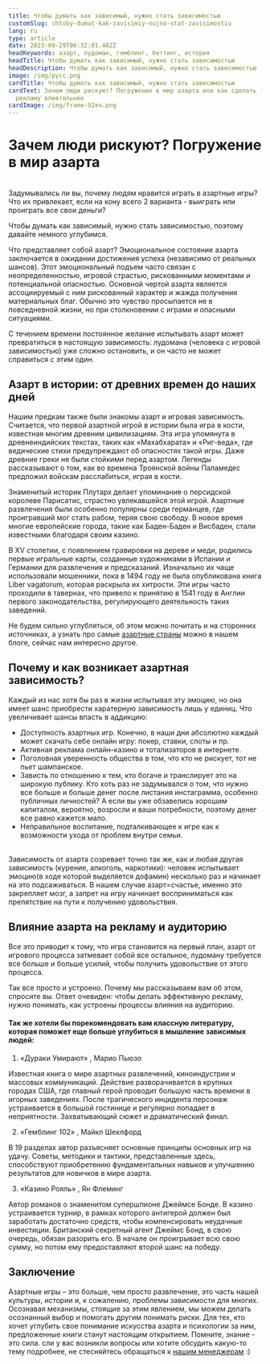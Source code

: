```yaml
---
title: Чтобы думать как зависимый, нужно стать зависимостью
customSlug: chtoby-dumat-kak-zavisimiy-nujno-stat-zavisimostiu
lang: ru
type: article
date: 2023-09-29T06:32:01.482Z
headKeywords: азарт, лудоман, гемблинг, беттинг, история
headTitle: Чтобы думать как зависимый, нужно стать зависимостью
headDescription: Чтобы думать как зависимый, нужно стать зависимостью
image: /img/русс.png
cardTitle: Чтобы думать как зависимый, нужно стать зависимостью
cardText: Зачем люди рискуют? Погружение в мир азарта или как сделать твою
  рекламу влиятельнее
cardImage: /img/frame-92яч.png
---
```

# Зачем люди рискуют? Погружение в мир азарта

\
Задумывались ли вы, почему людям нравится играть в азартные игры? Что их привлекает, если на кону всего 2 варианта - выиграть или проиграть все свои деньги?

Чтобы думать как зависимый, нужно стать зависимостью, поэтому давайте немного углубимся.

Что представляет собой азарт? Эмоциональное состояние азарта заключается в ожидании достижения успеха (независимо от реальных шансов). Этот эмоциональный подъем часто связан с неопределенностью, игровой страстью, рискованными моментами и потенциальной опасностью. Основной чертой азарта является ассоциируемый с ним рискованный характер и жажда получения материальных благ. Обычно это чувство просыпается не в повседневной жизни, но при столкновении с играми и опасными ситуациями.

С течением времени постоянное желание испытывать азарт может превратиться в настоящую зависимость: лудомана (человека с игровой зависимостью) уже сложно остановить, и он часто не может справиться с этим один.

## Азарт в истории: от древних времен до наших дней

Нашим предкам также были знакомы азарт и игровая зависимость. Считается, что первой азартной игрой в истории была игра в кости, известная многим древним цивилизациям. Эта игра упомянута в древнеиндийских текстах, таких как «Махабхарата» и «Риг-веда», где ведические стихи предупреждают об опасностях такой игры. Даже древние греки не были стойкими перед азартом. Легенды рассказывают о том, как во времена Троянской войны Паламедес предложил войскам расслабиться, играя в кости.

Знаменитый историк Плутарх делает упоминание о персидской королеве Парисатис, страстно увлекавшейся этой игрой. Азартные развлечения были особенно популярны среди германцев, где проигравший мог стать рабом, теряя свою свободу. В новое время многие европейские города, такие как Баден-Баден и Висбаден, стали известными благодаря своим казино.

В XV столетии, с появлением гравировки на дереве и меди, родились первые игральные карты, созданные художниками в Испании и Германии для развлечения и предсказаний. Изначально их чаще использовали мошенники, пока в 1494 году не была опубликована книга Liber vagatorum, которая раскрыла их хитрости. Эти игры часто проходили в тавернах, что привело к принятию в 1541 году в Англии первого законодательства, регулирующего деятельность таких заведений.

Не будем сильно углубляться, об этом можно почитать и на сторонних источниках, а узнать про самые [азартные страны](https://trafflab.io/ru/blog/samye-azartnie-strany/) можно в нашем блоге, сейчас нам интересно другое.

## Почему и как возникает азартная зависимость?

Каждый из нас хотя бы раз в жизни испытывал эту эмоцию, но она имеет шанс приобрести харатерную зависимость лишь у единиц. Что увеличивает шансы впасть в аддикцию:

* Доступность азартных игр. Конечно, в наши дни абсолютно каждый может скачать себе онлайн игру: покер, ставки, слоты и пр.
* Активная реклама онлайн-казино и тотализаторов в интернете.
* Поголовная уверенность общества в том, что кто не рискует, тот не пьет шампанское.
* Зависть по отношению к тем, кто богаче и транслирует это на широкую публику. Кто хоть раз не задумывался о том, что нужно все больше и больше денег после листания инстаграмма, особенно публичных личностей? А если вы уже обзавелись хорошим капиталом, вероятно, возросли и ваши потребности, поэтому денег все равно кажется мало.
* Неправильное воспитание, подталкивающее к игре как к возможности ухода от проблем внутри семьи.

\
Зависимость от азарта созревает точно так же, как и любая другая зависимость (курение, алкоголь, наркотики): человек испытывает эмоцию(в ходе которой выделяется дофамин) несколько раз и начинает на это подсаживаться. В нашем случае азарт=счастье, именно это закрепляет мозг, а запрет на игру начинает восприниматься как препятствие на пути к получению удовольствия.

## Влияние азарта на рекламу и аудиторию

Все это приводит к тому, что игра становится на первый план, азарт от игрового процесса затмевает собой все остальное, лудоману требуется все больше и больше усилий, чтобы получить удовольствие от этого процесса.

Так все просто и устроено. Почему мы рассказываем вам об этом, спросите вы. Ответ очевиден: чтобы делать эффективную рекламу, нужно понимать, как устроены процессы влияния на аудиторию.

#### Так же хотели бы порекомендовать вам классную литературу, которая поможет еще больше углубиться в мышление зависимых людей:

1. «Дураки Умирают» , Марио Пьюзо

Известная книга о мире азартных развлечений, киноиндустрии и массовых коммуникаций. Действие разворачивается в крупных городах США, где главный герой проводит большую часть времени в игорных заведениях. После трагического инцидента персонаж устраивается в большой гостинице и регулярно попадает в неприятности. Захватывающий сюжет и драматический финал.

2. «Гемблинг 102» , Майкл Шеклфорд

В 19 разделах автор разъясняет основные принципы основных игр на удачу. Советы, методики и тактики, представленные здесь, способствуют приобретению фундаментальных навыков и улучшению результатов для новичков в мире азарта.

3. «Казино Рояль» , Ян Флеминг

Автор романов о знаменитом супершпионе Джеймсе Бонде. В казино устраивается турнир, в рамках которого антигерой должен был заработать достаточно средств, чтобы компенсировать неудачные инвестиции. Британский секретный агент Джеймс Бонд, в свою очередь, обязан разорить его. В начале он проигрывает всю свою сумму, но потом ему предоставляют второй шанс на победу.

## Заключение

Азартные игры – это больше, чем просто развлечение, это часть нашей культуры, истории и, к сожалению, проблемы зависимости для многих. Осознавая механизмы, стоящие за этим явлением, мы можем делать осознанный выбор и помогать другим понимать риски. Для тех, кто хочет углубить свое понимание искусства азарта и психологии за ним, предложенные книги станут настоящим открытием. Помните, знание - это сила. сли у вас возникли вопросы или хотите обсудить какую-то тему подробнее, не стесняйтесь обращаться к [нашим менеджерам](https://t.me/trafflab_cpa) :)